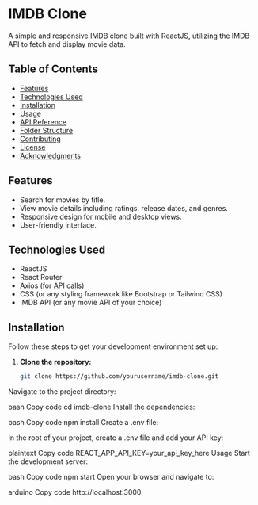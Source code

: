 # IMDB Clone

A simple and responsive IMDB clone built with ReactJS, utilizing the IMDB API to fetch and display movie data.

## Table of Contents

- [Features](#features)
- [Technologies Used](#technologies-used)
- [Installation](#installation)
- [Usage](#usage)
- [API Reference](#api-reference)
- [Folder Structure](#folder-structure)
- [Contributing](#contributing)
- [License](#license)
- [Acknowledgments](#acknowledgments)

## Features

- Search for movies by title.
- View movie details including ratings, release dates, and genres.
- Responsive design for mobile and desktop views.
- User-friendly interface.

## Technologies Used

- ReactJS
- React Router
- Axios (for API calls)
- CSS (or any styling framework like Bootstrap or Tailwind CSS)
- IMDB API (or any movie API of your choice)

## Installation

Follow these steps to get your development environment set up:

1. **Clone the repository:**

   ```bash
   git clone https://github.com/yourusername/imdb-clone.git

Navigate to the project directory:

bash
Copy code
cd imdb-clone
Install the dependencies:

bash
Copy code
npm install
Create a .env file:

In the root of your project, create a .env file and add your API key:

plaintext
Copy code
REACT_APP_API_KEY=your_api_key_here
Usage
Start the development server:

bash
Copy code
npm start
Open your browser and navigate to:

arduino
Copy code
http://localhost:3000
